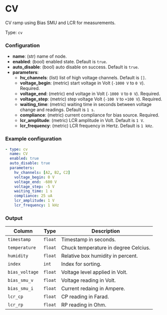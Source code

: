 # CV

CV ramp using Bias SMU and LCR for measurements.

Type: `cv`

### Configuration

- **name**: (str) name of node.
- **enabled**: (bool) enabled state. Default is `true`.
- **auto_disable**: (bool) auto disable on success. Default is `true`.
- **parameters**:
    - **hv_channels**: (list) list of high voltage channels. Default is `[]`.
    - **voltage_begin**: (metric) start voltage in Volt (`-1000 V` to `0 V`). Required.
    - **voltage_end**: (metric) end voltage in Volt (`-1000 V` to `0 V`). Required.
    - **voltage_step**: (metric) step voltage Volt (`-100 V` to `+100 V`). Required.
    - **waiting_time**: (metric) waiting time in seconds between voltage change and readings. Default is `1 s`.
    - **compliance**: (metric) current compliance for bias source. Required.
    - **lcr_amplitude**: (metric) LCR amplitude in Volt. Default is `1 V`.
    - **lcr_frequency**: (metric) LCR frequency in Hertz. Default is `1 kHz`.

### Example configuration

```yaml
- type: cv
  name: CV
  enabled: true
  auto_disable: true
  parameters:
    hv_channels: [A2, B2, C2]
    voltage_begin: 0 V
    voltage_end: -600 V
    voltage_step: -5 V
    waiting_time: 1 s
    compliance: 25 uA
    lcr_amplitude: 1 V
    lcr_frequency: 1 kHz
```

### Output

| Column                    | Type    | Description |
|---------------------------|---------|-------------|
|`timestamp`                |`float`  |Timestamp in seconds. |
|`temperature`              |`float`  |Chuck temperature in degree Celcius. |
|`humidity`                 |`float`  |Relative box humidity in percent. |
|`index`                    |`int`    |Index for sorting. |
|`bias_voltage`             |`float`  |Voltage level applied in Volt. |
|`bias_smu_v`               |`float`  |Voltage reading in Volt. |
|`bias_smu_i`               |`float`  |Current redaing in Ampere. |
|`lcr_cp`                   |`float`  |CP reading in Farad. |
|`lcr_rp`                   |`float`  |RP reading in Ohm. |
